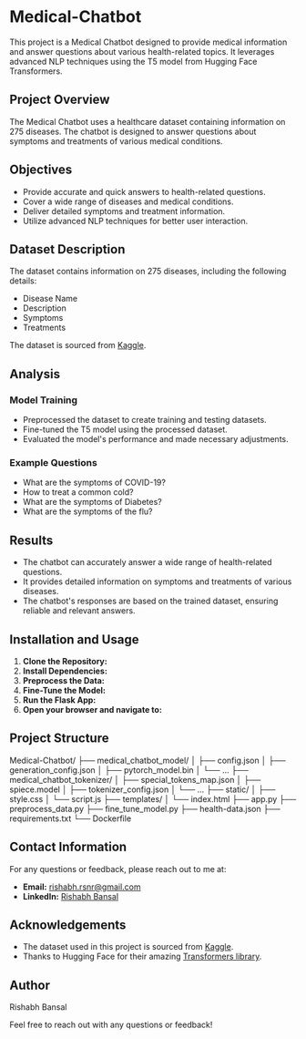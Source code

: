 # Medical-Chatbot

This project is a Medical Chatbot designed to provide medical information and answer questions about various health-related topics. It leverages advanced NLP techniques using the T5 model from Hugging Face Transformers.

## Project Overview

The Medical Chatbot uses a healthcare dataset containing information on 275 diseases. The chatbot is designed to answer questions about symptoms and treatments of various medical conditions.

## Objectives

- Provide accurate and quick answers to health-related questions.
- Cover a wide range of diseases and medical conditions.
- Deliver detailed symptoms and treatment information.
- Utilize advanced NLP techniques for better user interaction.

## Dataset Description

The dataset contains information on 275 diseases, including the following details:
- Disease Name
- Description
- Symptoms
- Treatments

The dataset is sourced from [Kaggle](https://www.kaggle.com/datasets/rudravpatel/healthcare-dataset-for-chatbot).

## Analysis

### Model Training
- Preprocessed the dataset to create training and testing datasets.
- Fine-tuned the T5 model using the processed dataset.
- Evaluated the model's performance and made necessary adjustments.

### Example Questions

- What are the symptoms of COVID-19?
- How to treat a common cold?
- What are the symptoms of Diabetes?
- What are the symptoms of the flu?

## Results

- The chatbot can accurately answer a wide range of health-related questions.
- It provides detailed information on symptoms and treatments of various diseases.
- The chatbot's responses are based on the trained dataset, ensuring reliable and relevant answers.

## Installation and Usage

1. **Clone the Repository:**
2. **Install Dependencies:**
3. **Preprocess the Data:**
4. **Fine-Tune the Model:** 
5. **Run the Flask App:**
6. **Open your browser and navigate to:**

## Project Structure
Medical-Chatbot/
├── medical_chatbot_model/
│ ├── config.json
│ ├── generation_config.json
│ ├── pytorch_model.bin
│ └── ...
├── medical_chatbot_tokenizer/
│ ├── special_tokens_map.json
│ ├── spiece.model
│ ├── tokenizer_config.json
│ └── ...
├── static/
│ ├── style.css
│ └── script.js
├── templates/
│ └── index.html
├── app.py
├── preprocess_data.py
├── fine_tune_model.py
├── health-data.json
├── requirements.txt
└── Dockerfile


## Contact Information

For any questions or feedback, please reach out to me at:

- **Email:** rishabh.rsnr@gmail.com
- **LinkedIn:** [Rishabh Bansal](https://www.linkedin.com/in/rishabhrsnr)

## Acknowledgements

- The dataset used in this project is sourced from [Kaggle](https://www.kaggle.com/datasets/rudravpatel/healthcare-dataset-for-chatbot).
- Thanks to Hugging Face for their amazing [Transformers library](https://huggingface.co/transformers/).

## Author

Rishabh Bansal

Feel free to reach out with any questions or feedback!



